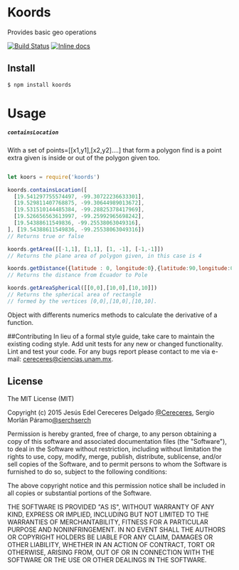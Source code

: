 # Koords

Provides basic geo operations

[![Build Status](https://travis-ci.org/Cereceres/koords.svg)](https://travis-ci.org/Cereceres/koords)
[![Inline docs](http://inch-ci.org/github/Cereceres/koords.svg?branch=master)](http://inch-ci.org/github/Cereceres/koords)

## Install

```bash
$ npm install koords
```

# Usage

##### `containsLocation`

With a set of points=[[x1,y1],[x2,y2]....] that form a polygon find is a point extra given is inside or out of the polygon given too.

```js

let koors = require('koords')

koords.containsLocation([
  [19.541297755574497, -99.30722236633301],
  [19.529811407768875, -99.30644989013672],
  [19.531510144485384, -99.28825378417969],
  [19.526656563613997, -99.25992965698242],
  [19.54388611549836, -99.25538063049316],
], [19.54388611549836, -99.25538063049316])
// Returns true or false

koords.getArea([[-1,1], [1,1], [1, -1], [-1,-1]])
// Returns the plane area of polygon given, in this case is 4

koords.getDistance({latitude : 0, longitude:0},{latitude:90,longitude:0})
// Returns the distance from Ecuador to Pole

koords.getAreaSpherical([[0,0],[10,0],[10,10]])
// Returns the spherical area of rectangle
// formed by the vertices [0,0],[10,0],[10,10].

```
Object with differents numerics methods to calculate the derivative of a function.

##Contributing
In lieu of a formal style guide, take care to maintain the existing coding style.
Add unit tests for any new or changed functionality. Lint and test your code.  For any bugs report please contact to me via e-mail: cereceres@ciencias.unam.mx.


## License

The MIT License (MIT)

Copyright (c) 2015 Jesús Edel Cereceres Delgado [@Cereceres](https://github.com/Cereceres), Sergio Morlán Páramo[@serchserch](https://github.com/serchserch)

Permission is hereby granted, free of charge, to any person obtaining a copy
of this software and associated documentation files (the "Software"), to deal
in the Software without restriction, including without limitation the rights
to use, copy, modify, merge, publish, distribute, sublicense, and/or sell
copies of the Software, and to permit persons to whom the Software is
furnished to do so, subject to the following conditions:

The above copyright notice and this permission notice shall be included in
all copies or substantial portions of the Software.

THE SOFTWARE IS PROVIDED "AS IS", WITHOUT WARRANTY OF ANY KIND, EXPRESS OR
IMPLIED, INCLUDING BUT NOT LIMITED TO THE WARRANTIES OF MERCHANTABILITY,
FITNESS FOR A PARTICULAR PURPOSE AND NONINFRINGEMENT. IN NO EVENT SHALL THE
AUTHORS OR COPYRIGHT HOLDERS BE LIABLE FOR ANY CLAIM, DAMAGES OR OTHER
LIABILITY, WHETHER IN AN ACTION OF CONTRACT, TORT OR OTHERWISE, ARISING FROM,
OUT OF OR IN CONNECTION WITH THE SOFTWARE OR THE USE OR OTHER DEALINGS IN
THE SOFTWARE.
